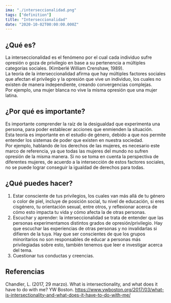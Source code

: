 ```yaml
---
ima: "./interseccionalidad.png"
tags: ["definition"]
title: "Interseccionalidad"
date: "2020-10-02T00:00:00.000Z"
---
```

## ¿Qué es? 
La interseccionalidad es el fenómeno por el cual cada individuo sufre opresión o goza de privilegio en base a su pertenencia a múltiples categorías sociales. (Kimberlé William Crenshaw, 1989). <br>
La teoría de la interseccionalidad afirma que hay múltiples factores sociales que afectan el privilegio y la opresión que vive un individuo, los cuales no existen de manera independiente, creando convergencias complejas. <br>
Por ejemplo, una mujer blanca no vive la misma opresión que una mujer latina. <br>

## ¿Por qué es importante? 
Es importante comprender la raíz de la desigualdad que experimenta una persona, para poder establecer acciones que enmienden la situación. <br>
Esta teoría es importante en el estudio de género, debido a que nos permite entender los sistemas de poder que existen en nuestra sociedad. <br>
Por ejemplo, hablando de los derechos de las mujeres, es necesario este marco de referencia, ya que todas las mujeres del mundo no sufren opresión de la misma manera. Si no se toma en cuenta la perspectiva de diferentes mujeres, de acuerdo a la intersección de estos factores sociales, no se puede lograr conseguir la igualdad de derechos para todas. 

## ¿Qué puedes hacer? 
1. Estar consciente de tus privilegios, los cuales van más allá de tu género o color de piel, incluye de posición social, tu nivel de educación, si eres cisgénero, tu orientación sexual, entre otros, y reflexionar acerca de cómo esto impacta tu vida y cómo afecta la de otras personas. 
2. Escuchar y aprender: la interseccionalidad se trata de entender que las personas experimentamos distintos grados de opresión/privilegio. Hay que escuchar las experiencias de otras personas y no invalidarlas si difieren de la tuya. Hay que ser conscientes de que los grupos minoritarios no son responsables de educar a personas más privilegiadas sobre esto, también tenemos que leer e investigar acerca del tema. 
3. Cuestionar tus conductas y creencias. 

## Referencias
Chandler, L. (2017, 29 marzo). What is intersectionality, and what does it have to do with me? YW Boston. https://www.ywboston.org/2017/03/what-is-intersectionality-and-what-does-it-have-to-do-with-me/ 



